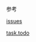 参考

[issues](https://github.com/brookshi/Hitchhiker/issues)

[task.todo](https://github.com/brookshi/Hitchhiker/blob/master/tasks.todo)